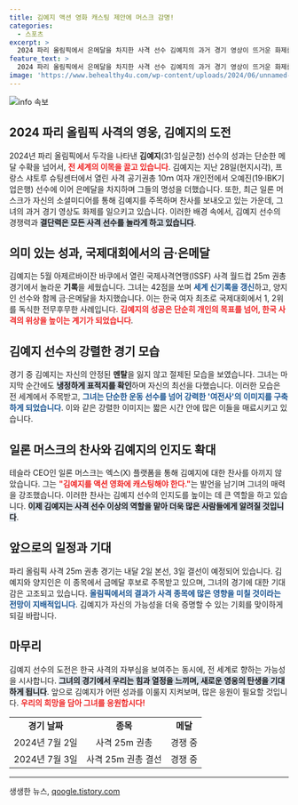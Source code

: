 ```yaml
---
title: 김예지 액션 영화 캐스팅 제안에 머스크 감명!
categories:
  - 스포츠
excerpt: >
  2024 파리 올림픽에서 은메달을 차지한 사격 선수 김예지의 과거 경기 영상이 뜨거운 화제를 모으고 있다. 그녀의 침착한 모습과 일론 머스크의 찬사까지, 여전사 김예지의 매력에 세계가 열광 중!
feature_text: >
  2024 파리 올림픽에서 은메달을 차지한 사격 선수 김예지의 과거 경기 영상이 뜨거운 화제를 모으고 있다. 그녀의 침착한 모습과 일론 머스크의 찬사까지, 여전사 김예지의 매력에 세계가 열광 중!
image: 'https://www.behealthy4u.com/wp-content/uploads/2024/06/unnamed-file.png'
---
```


<p><img src="https://www.behealthy4u.com/wp-content/uploads/2024/06/unnamed-file.png" alt="info 속보" /></p>

<h2 data-ke-size="size26">2024 파리 올림픽 사격의 영웅, 김예지의 도전</h2>

<p data-ke-size="size16">2024년 파리 올림픽에서 두각을 나타낸 <b>김예지</b>(31·임실군청) 선수의 성과는 단순한 메달 수확을 넘어서, <b><span style="color: #ee2323;">전 세계의 이목을 끌고 있습니다</span></b>. 김예지는 지난 28일(현지시각), 프랑스 샤토루 슈팅센터에서 열린 사격 공기권총 10ｍ 여자 개인전에서 오예진(19·IBK기업은행) 선수에 이어 은메달을 차지하며 그들의 명성을 더했습니다. 또한, 최근 일론 머스크가 자신의 소셜미디어를 통해 김예지를 주목하며 찬사를 보내오고 있는 가운데, 그녀의 과거 경기 영상도 화제를 일으키고 있습니다. 이러한 배경 속에서, 김예지 선수의 경쟁력과 <b><span style="background-color: #21538527;">결단력은 모든 사격 선수를 놀라게 하고 있습니다</span></b>.</p>

<p data-ke-size="size16"></p>

<h2 data-ke-size="size26">의미 있는 성과, 국제대회에서의 금·은메달</h2>

<p data-ke-size="size16">김예지는 5월 아제르바이잔 바쿠에서 열린 국제사격연맹(ISSF) 사격 월드컵 25m 권총 경기에서 놀라운 <b>기록</b>을 세웠습니다. 그녀는 42점을 쏘며 <b><span style="color: #1a5490;">세계 신기록을 갱신</span></b>하고, 양지인 선수와 함께 금·은메달을 차지했습니다. 이는 한국 여자 최초로 국제대회에서 1, 2위를 독식한 전무후무한 사례입니다. <b><span style="color: #ee2323;">김예지의 성공은 단순히 개인의 목표를 넘어, 한국 사격의 위상을 높이는 계기가 되었습니다</span></b>.</p>

<p data-ke-size="size16"></p>

<h2 data-ke-size="size26">김예지 선수의 강렬한 경기 모습</h2>

<p data-ke-size="size16">경기 중 김예지는 자신의 안정된 <b>멘탈</b>을 잃지 않고 절제된 모습을 보였습니다. 그녀는 마지막 순간에도 <b><span style="background-color: #21538527;">냉정하게 표적지를 확인</span></b>하며 자신의 최선을 다했습니다. 이러한 모습은 전 세계에서 주목받고, <b><span style="color: #1a5490;">그녀는 단순한 운동 선수를 넘어 강력한 '여전사'의 이미지를 구축하게 되었습니다</span></b>. 이와 같은 강렬한 이미지는 짧은 시간 안에 많은 이들을 매료시키고 있습니다.</p>

<p data-ke-size="size16"></p>

<h2 data-ke-size="size26">일론 머스크의 찬사와 김예지의 인지도 확대</h2>

<p data-ke-size="size16">테슬라 CEO인 일론 머스크는 엑스(X) 플랫폼을 통해 김예지에 대한 찬사를 아끼지 않았습니다. 그는 <b><span style="color: #ee2323;">"김예지를 액션 영화에 캐스팅해야 한다."</span></b>는 발언을 남기며 그녀의 매력을 강조했습니다. 이러한 찬사는 김예지 선수의 인지도를 높이는 데 큰 역할을 하고 있습니다. <b><span style="background-color: #21538527;">이제 김예지는 사격 선수 이상의 역할을 맡아 더욱 많은 사람들에게 알려질 것입니다</span></b>.</p>

<p data-ke-size="size16"></p>

<h2 data-ke-size="size26">앞으로의 일정과 기대</h2>

<p data-ke-size="size16">파리 올림픽 사격 25m 권총 경기는 내달 2일 본선, 3일 결선이 예정되어 있습니다. 김예지와 양지인은 이 종목에서 금메달 후보로 주목받고 있으며, 그녀의 경기에 대한 기대감은 고조되고 있습니다. <b><span style="color: #1a5490;">올림픽에서의 결과가 사격 종목에 많은 영향을 미칠 것이라는 전망이 지배적입니다</span></b>. 김예지가 자신의 가능성을 더욱 증명할 수 있는 기회를 맞이하게 되길 바랍니다.</p>

<p data-ke-size="size16"></p>

<h2 data-ke-size="size26">마무리</h2>

<p data-ke-size="size16">김예지 선수의 도전은 한국 사격의 자부심을 보여주는 동시에, 전 세계로 향하는 가능성을 시사합니다. <b><span style="background-color: #21538527;">그녀의 경기에서 우리는 힘과 열정을 느끼며, 새로운 영웅의 탄생을 기대하게 됩니다</span></b>. 앞으로 김예지가 어떤 성과를 이룰지 지켜보며, 많은 응원이 필요할 것입니다. <b><span style="color: #ee2323;">우리의 희망을 담아 그녀를 응원합시다!</span></b></p> 

<table>
<tr>
<td style="text-align: center; height: 17px;"><b>경기 날짜</b></td>
<td style="text-align: center; height: 17px;"><b>종목</b></td>
<td style="text-align: center; height: 17px;"><b>메달</b></td>
</tr>
<tr>
<td style="text-align: center; height: 17px;">2024년 7월 2일</td>
<td style="text-align: center; height: 17px;">사격 25m 권총</td>
<td style="text-align: center; height: 17px;">경쟁 중</td>
</tr>
<tr>
<td style="text-align: center; height: 17px;">2024년 7월 3일</td>
<td style="text-align: center; height: 17px;">사격 25m 권총 결선</td>
<td style="text-align: center; height: 17px;">경쟁 중</td>
</tr>
</table> 

<hr>
생생한 뉴스, <a href="https://qoogle.tistory.com" rel="dofollow">qoogle.tistory.com</a>


